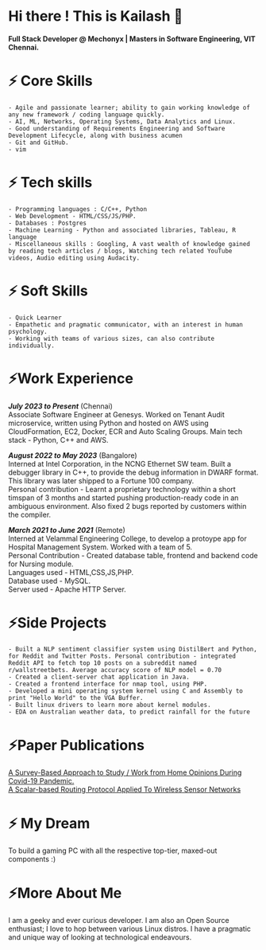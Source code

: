 # Hi there ! This is Kailash 👋 
#### Full Stack Developer @ Mechonyx | Masters in Software Engineering, VIT Chennai.

# ⚡ Core Skills
    - Agile and passionate learner; ability to gain working knowledge of any new framework / coding language quickly.
    - AI, ML, Networks, Operating Systems, Data Analytics and Linux.
    - Good understanding of Requirements Engineering and Software Development Lifecycle, along with business acumen
    - Git and GitHub.
    - vim 
    
# ⚡ Tech skills
    - Programming languages : C/C++, Python
    - Web Development - HTML/CSS/JS/PHP.
    - Databases : Postgres
    - Machine Learning - Python and associated libraries, Tableau, R language
    - Miscellaneous skills : Googling, A vast wealth of knowledge gained by reading tech articles / blogs, Watching tech related YouTube videos, Audio editing using Audacity.

# ⚡ Soft Skills
    - Quick Learner
    - Empathetic and pragmatic communicator, with an interest in human psychology.
    - Working with teams of various sizes, can also contribute individually.

# ⚡Work Experience
***July 2023 to Present*** (Chennai) <br> Associate Software Engineer at Genesys. Worked on Tenant Audit microservice, written using Python and hosted on AWS using CloudFormation, EC2, Docker, ECR and Auto Scaling Groups. Main tech stack - Python, C++ and AWS.

***August 2022 to May 2023*** (Bangalore) <br> Interned at Intel Corporation, in the NCNG Ethernet SW team. Built a debugger library in C++, to provide the debug information in DWARF format. <br> This library was later shipped to a Fortune 100 company. <br> Personal contribution - Learnt a proprietary technology within a short timspan of 3 months and started pushing production-ready code in an ambiguous environment. Also fixed 2 bugs reported by customers within the compiler.

***March 2021 to June 2021*** (Remote) <br> Interned at Velammal Engineering College, to develop a protoype app for Hospital Management System. Worked with a team of 5.<br> Personal Contribution - Created database table, frontend and backend code for Nursing module. <br>Languages used - HTML,CSS,JS,PHP.<br>Database used - MySQL.<br>Server used - Apache HTTP Server.

# ⚡Side Projects
 
    - Built a NLP sentiment classifier system using DistilBert and Python, for Reddit and Twitter Posts. Personal contribution - integrated Reddit API to fetch top 10 posts on a subreddit named r/wallstreetbets. Average accuracy score of NLP model = 0.70
    - Created a client-server chat application in Java.
    - Created a frontend interface for nmap tool, using PHP.
    - Developed a mini operating system kernel using C and Assembly to print "Hello World" to the VGA Buffer.
    - Built linux drivers to learn more about kernel modules.
    - EDA on Australian weather data, to predict rainfall for the future
    
# ⚡Paper Publications

<a href="https://www.researchgate.net/publication/358197630_A_Survey-Based_Approach_to_Study_Work_from_Home_Opinions_During_Covid-19_Pandemic">A Survey-Based Approach to Study / Work from Home Opinions During Covid-19 Pandemic.</a>
<br>
<a href="https://www.ijeast.com/papers/69-72,Tesma512,IJEAST.pdf">A Scalar-based Routing Protocol
Applied To Wireless Sensor Networks</a>

# ⚡ My Dream

To build a gaming PC with all the respective top-tier, maxed-out components :) 

# ⚡More About Me

I am a geeky and ever curious developer. I am also an Open Source enthusiast; I love to hop between various Linux distros. I have a pragmatic and unique way of looking at technological endeavours.
